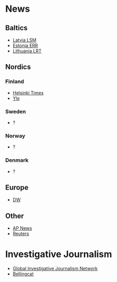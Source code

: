 # News
## Baltics
- [Latvia LSM](https://www.lsm.lv/)
- [Estonia ERR](https://news.err.ee/)
- [Lithuania LRT](https://www.lrt.lt/en/news-in-english)

## Nordics
### Finland
- [Helsinki Times](https://www.helsinkitimes.fi/)
- [Yle](https://yle.fi/news)

### Sweden
- ?
  
### Norway
- ?

### Denmark
- ?
  
## Europe
- [DW](https://www.dw.com/en/)

## Other
- [AP News](https://apnews.com/)
- [Reuters](https://www.reuters.com/)
  
# Investigative Journalism
- [Global Investigative Journalism Network](https://gijn.org/)
- [Bellingcat](https://www.bellingcat.com/)

